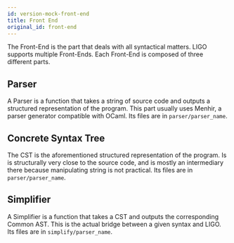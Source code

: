 ```yaml
---
id: version-mock-front-end
title: Front End
original_id: front-end
---
```


The Front-End is the part that deals with all syntactical matters. LIGO supports multiple Front-Ends. Each Front-End is composed of three different parts.
## Parser
A Parser is a function that takes a string of source code and outputs a structured representation of the program. This part usually uses Menhir, a parser generator compatible with OCaml.
Its files are in `parser/parser_name`.
## Concrete Syntax Tree
The CST is the aforementioned structured representation of the program. Is is structurally very close to the source code, and is mostly an intermediary there because manipulating string is not practical.
Its files are in `parser/parser_name`.
## Simplifier
A Simplifier is a function that takes a CST and outputs the corresponding Common AST. This is the actual bridge between a given syntax and LIGO.
Its files are in `simplify/parser_name`.
